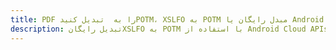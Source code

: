 ---title: PDF را به  تبدیل کنیدPOTM، XSLFO به POTM مبدل رایگان یا Android SDKdescription: تبدیل رایگانXSLFO به POTM با استفاده از Android Cloud APIs & SDK همچنین اسناد PDF را در Cloud ایجاد، ویرایش و رندر کنید.---